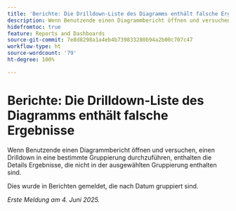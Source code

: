 ```yaml
---
title: 'Berichte: Die Drilldown-Liste des Diagramms enthält falsche Ergebnisse'
description: Wenn Benutzende einen Diagrammbericht öffnen und versuchen, einen Drilldown in eine bestimmte Gruppierung durchzuführen, enthalten die Details Ergebnisse, die nicht in der ausgewählten Gruppierung enthalten sind.
hidefromtoc: true
feature: Reports and Dashboards
source-git-commit: 7e8d8298a1a4eb4b739833280b94a2b00c707c47
workflow-type: ht
source-wordcount: '79'
ht-degree: 100%

---
```



# Berichte: Die Drilldown-Liste des Diagramms enthält falsche Ergebnisse

Wenn Benutzende einen Diagrammbericht öffnen und versuchen, einen Drilldown in eine bestimmte Gruppierung durchzuführen, enthalten die Details Ergebnisse, die nicht in der ausgewählten Gruppierung enthalten sind.

Dies wurde in Berichten gemeldet, die nach Datum gruppiert sind.

_Erste Meldung am 4. Juni 2025._
